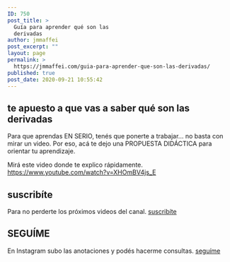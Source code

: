 ```yaml
---
ID: 750
post_title: >
  Guía para aprender qué son las
  derivadas
author: jmmaffei
post_excerpt: ""
layout: page
permalink: >
  https://jmmaffei.com/guia-para-aprender-que-son-las-derivadas/
published: true
post_date: 2020-09-21 10:55:42
---
```

<h2>te apuesto a que vas a saber qué son las derivadas</h2>
Para que aprendas EN SERIO, tenés que ponerte a trabajar... no basta con mirar un video. Por eso, acá te dejo una PROPUESTA DIDÁCTICA para orientar tu aprendizaje.

Mirá este video donde te explico rápidamente.
https://www.youtube.com/watch?v=XHOmBV4js_E
<h2>suscribíte</h2>
Para no perderte los próximos videos del canal.

<a href="https://www.youtube.com/c/juanmamaffei?sub_confirmation=1" target="_blank" role="button" rel="noopener noreferrer">
suscribíte
</a>
<h2>SEGUÍME</h2>
En Instagram subo las anotaciones y podés hacerme consultas.

<a href="https://www.instagram.com/juanmamaffei_matematica/" target="_blank" role="button" rel="noopener noreferrer">
seguíme
</a>